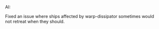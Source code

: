 AI:

Fixed an issue where ships affected by warp-dissipator sometimes would not retreat when they should.
